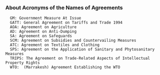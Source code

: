 ### About Acronyms of the Names of Agreements
      GM: Government Measure At Issue
      GATT: General Agreement on Tariffs and Trade 1994
      AOA: Agreement on Agriculture
      AD: Agreement on Anti-Dumping
      SA: Agreement on Safeguards
      SCM: Agreement on Subsidies and Countervailing Measures
      ATC: Agreement on Textiles and Clothing
      SPS: Agreement on the Application of Sanitary and Phytosanitary Measures
      TRIPS: The Agreement on Trade-Related Aspects of Intellectual Property Rights
      WTO:  (Marrakesh) Agreement Establishing the WTO
